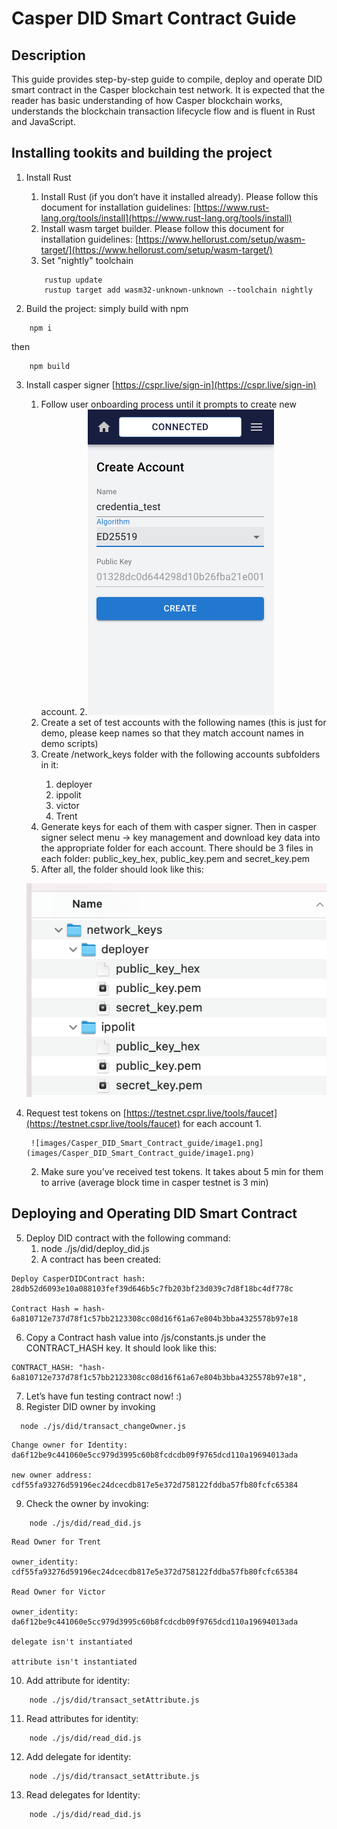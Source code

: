 # Casper DID Smart Contract Guide

## Description
This guide provides step-by-step guide to compile, deploy and operate DID smart contract in the Casper blockchain test network. It is expected that the reader has basic understanding of how Casper blockchain works, understands the blockchain transaction lifecycle flow and is fluent in Rust and JavaScript.

## Installing tookits and building the project

1. Install Rust
    1. Install Rust (if you don’t have it installed already). Please follow this document for installation guidelines: [https://www.rust-lang.org/tools/install](https://www.rust-lang.org/tools/install)
    2. Install wasm target builder. Please follow this document for installation guidelines: [https://www.hellorust.com/setup/wasm-target/](https://www.hellorust.com/setup/wasm-target/)
    3. Set "nightly" toolchain
    ```console
        rustup update
        rustup target add wasm32-unknown-unknown --toolchain nightly
    ```

2. Build the project: simply build with npm
```console
    npm i
```

then

```console
    npm build
```

3. Install casper signer [https://cspr.live/sign-in](https://cspr.live/sign-in)
    1. Follow user onboarding process until it prompts to create new account.
    2.![images/Casper_DID_Smart_Contract_guide/image2.png](images/Casper_DID_Smart_Contract_guide/image2.png)
    3. Create a set of test accounts with the following names (this is just for demo, please keep names so that they match account names in demo scripts)
    4. Create <PROJECT>/network_keys folder with the following accounts subfolders in it:
        1. deployer
        2. ippolit
        3. victor
        4. Trent
    5. Generate keys for each of them with casper signer. Then in casper signer select menu -> key management and download key data into the appropriate folder for each account. There should be 3 files in each folder: public_key_hex, public_key.pem and secret_key.pem
    6. After all, the folder should look like this:

    ![Folder](images/Casper_DID_Smart_Contract_guide/Untitled.png)

4. Request test tokens on [https://testnet.cspr.live/tools/faucet](https://testnet.cspr.live/tools/faucet) for each account
    1.

        ![images/Casper_DID_Smart_Contract_guide/image1.png](images/Casper_DID_Smart_Contract_guide/image1.png)

    2. Make sure you’ve received test tokens. It takes about 5 min for them to arrive (average block time in casper testnet is 3 min)

## Deploying and Operating DID Smart Contract

5. Deploy DID contract with the following command:
    1. node ./js/did/deploy_did.js
    2. A contract has been created:
```
Deploy CasperDIDContract hash: 28db52d6093e10a088103fef39d646b5c7fb203bf23d039c7d8f18bc4df778c

Contract Hash = hash-6a810712e737d78f1c57bb2123308cc08d16f61a67e804b3bba4325578b97e18
```

6. Copy a Contract hash value into <PROJECT>/js/constants.js under the CONTRACT_HASH key. It should look like this:
```
CONTRACT_HASH: "hash-6a810712e737d78f1c57bb2123308cc08d16f61a67e804b3bba4325578b97e18",
```
7. Let’s have fun testing contract now! :)
8. Register DID owner by invoking
```
  node ./js/did/transact_changeOwner.js
```

```
Change owner for Identity: da6f12be9c441060e5cc979d3995c60b8fcdcdb09f9765dcd110a19694013ada

new owner address: cdf55fa93276d59196ec24dcecdb817e5e372d758122fddba57fb80fcfc65384
```
9. Check the owner by invoking:
```
    node ./js/did/read_did.js
```



```
Read Owner for Trent

owner_identity: cdf55fa93276d59196ec24dcecdb817e5e372d758122fddba57fb80fcfc65384

Read Owner for Victor

owner_identity: da6f12be9c441060e5cc979d3995c60b8fcdcdb09f9765dcd110a19694013ada

delegate isn't instantiated

attribute isn't instantiated
```
10. Add attribute for identity:
```
    node ./js/did/transact_setAttribute.js
```
11. Read attributes for identity:
```
    node ./js/did/read_did.js
```
12. Add delegate for identity:
```
    node ./js/did/transact_setAttribute.js
```
13. Read delegates for Identity:
```
    node ./js/did/read_did.js
```
